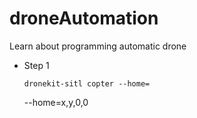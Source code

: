 # droneAutomation
Learn about programming automatic drone 

- Step 1

  ```
  dronekit-sitl copter --home=
  ```
  
  <p> --home=x,y,0,0 </p>
